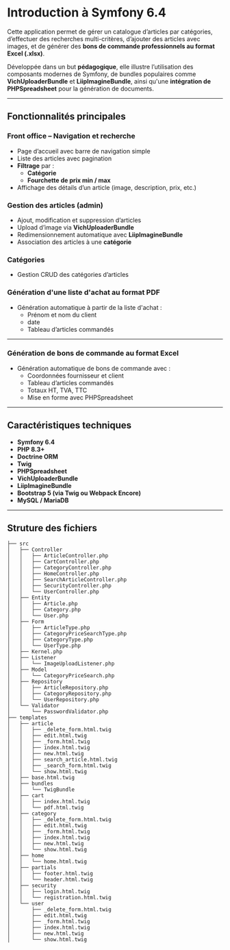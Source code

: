 # Introduction à Symfony 6.4

Cette application permet de gérer un catalogue d’articles par catégories,
d’effectuer des recherches multi-critères, d’ajouter des articles avec images,
et de générer des **bons de commande professionnels au format Excel (.xlsx)**.

Développée dans un but **pédagogique**, elle illustre l’utilisation des composants
modernes de Symfony, de bundles populaires comme **VichUploaderBundle** et
**LiipImagineBundle**, ainsi qu'une **intégration de PHPSpreadsheet** pour
la génération de documents.

---

## Fonctionnalités principales

### Front office – Navigation et recherche

- Page d’accueil avec barre de navigation simple
- Liste des articles avec pagination
- **Filtrage** par :
    - **Catégorie**
    - **Fourchette de prix min / max**
- Affichage des détails d’un article (image, description, prix, etc.)

### Gestion des articles (admin)

- Ajout, modification et suppression d’articles
- Upload d’image via **VichUploaderBundle**
- Redimensionnement automatique avec **LiipImagineBundle**
- Association des articles à une **catégorie**

### Catégories

- Gestion CRUD des catégories d’articles

### Génération d'une liste d'achat au format PDF

- Génération automatique à partir de la liste d'achat :
    - Prénom et nom du client
    - date
    - Tableau d’articles commandés

---

### Génération de bons de commande au format Excel

- Génération automatique de bons de commande avec :
    - Coordonnées fournisseur et client
    - Tableau d’articles commandés
    - Totaux HT, TVA, TTC
    - Mise en forme avec PHPSpreadsheet

---

## Caractéristiques techniques

- **Symfony 6.4**
- **PHP 8.3+**
- **Doctrine ORM**
- **Twig**
- **PHPSpreadsheet**
- **VichUploaderBundle**
- **LiipImagineBundle**
- **Bootstrap 5 (via Twig ou Webpack Encore)**
- **MySQL / MariaDB**

---

## Struture des fichiers


```shell
├── src
│   ├── Controller
│   │   ├── ArticleController.php
│   │   ├── CartController.php
│   │   ├── CategoryController.php
│   │   ├── HomeController.php
│   │   ├── SearchArticleController.php
│   │   ├── SecurityController.php
│   │   └── UserController.php
│   ├── Entity
│   │   ├── Article.php
│   │   ├── Category.php
│   │   └── User.php
│   ├── Form
│   │   ├── ArticleType.php
│   │   ├── CategoryPriceSearchType.php
│   │   ├── CategoryType.php
│   │   └── UserType.php
│   ├── Kernel.php
│   ├── Listener
│   │   └── ImageUploadListener.php
│   ├── Model
│   │   └── CategoryPriceSearch.php
│   ├── Repository
│   │   ├── ArticleRepository.php
│   │   ├── CategoryRepository.php
│   │   └── UserRepository.php
│   └── Validator
│       └── PasswordValidator.php
├── templates
│   ├── article
│   │   ├── _delete_form.html.twig
│   │   ├── edit.html.twig
│   │   ├── _form.html.twig
│   │   ├── index.html.twig
│   │   ├── new.html.twig
│   │   ├── search_article.html.twig
│   │   ├── _search_form.html.twig
│   │   └── show.html.twig
│   ├── base.html.twig
│   ├── bundles
│   │   └── TwigBundle
│   ├── cart
│   │   ├── index.html.twig
│   │   └── pdf.html.twig
│   ├── category
│   │   ├── _delete_form.html.twig
│   │   ├── edit.html.twig
│   │   ├── _form.html.twig
│   │   ├── index.html.twig
│   │   ├── new.html.twig
│   │   └── show.html.twig
│   ├── home
│   │   └── home.html.twig
│   ├── partials
│   │   ├── footer.html.twig
│   │   └── header.html.twig
│   ├── security
│   │   ├── login.html.twig
│   │   └── registration.html.twig
│   └── user
│       ├── _delete_form.html.twig
│       ├── edit.html.twig
│       ├── _form.html.twig
│       ├── index.html.twig
│       ├── new.html.twig
│       └── show.html.twig

```

